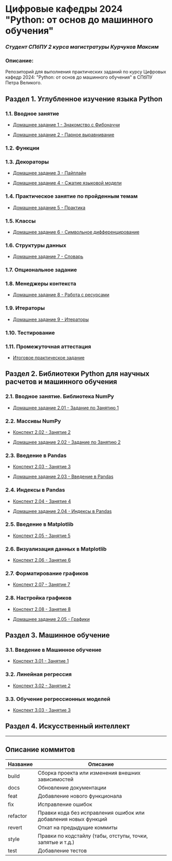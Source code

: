 # Цифровые кафедры 2024<br>"Python: от основ до машинного обучения"
### *Студент СПбПУ 2 курса магистратуры Курчуков Максим*

### Описание:

Репозиторий для выполнения практических заданий по курсу Цифровых кафедр 2024: "Python: от основ до машинного обучения" в СПбПУ Петра Великого.

## Раздел 1. Углубленное изучение языка Python

### 1.1. Вводное занятие
- [Домашнее задание 1 - Знакомство с Фибоначчи](homework_1/Домашнее%20задание%201.ipynb "Ноутбук с Домашним заданием № 1")

- [Домашнее задание 2 - Парное выравнивание](homework_2/Домашнее%20задание%202.ipynb "Ноутбук с Домашним заданием № 2")

### 1.2. Функции

### 1.3. Декораторы
- [Домашнее задание 3 - Пайплайн](homework_3/Домашнее%20задание%203.ipynb "Ноутбук с Домашним заданием № 3")

- [Домашнее задание 4 - Сжатие языковой модели](homework_4/Домашнее%20задание%204.ipynb "Ноутбук с Домашним заданием № 4")

### 1.4. Практическое занятие по пройденным темам
- [Домашнее задание 5 - Практика](homework_5/6.%20Practice.ipynb "Ноутбук с Домашним заданием № 5")

### 1.5. Классы
- [Домашнее задание 6 - Символьное дифференцирование](homework_6/Символьное%20дифференцирование.ipynb "Ноутбук с Домашним заданием № 6")

### 1.6. Структуры данных
- [Домашнее задание 7 - Словарь](homework_7/Словарь.ipynb "Ноутбук с Домашним заданием № 7")

### 1.7. Опциональное задание

### 1.8. Менеджеры контекста
- [Домашнее задание 8 - Работа с ресурсами](homework_8/Работа%20с%20ресурсами.ipynb "Ноутбук с Домашним заданием № 8")

### 1.9. Итераторы
- [Домашнее задание 9 - Итераторы](homework_9/Итераторы.ipynb "Ноутбук с Домашним заданием № 9")

### 1.10. Тестирование

### 1.11. Промежуточная аттестация
- [Итоговое практическое задание](final_1/Итоговая%20работа.ipynb "Ноутбук с итоговым практическим заданием")

## Раздел 2. Библиотеки Python для научных расчетов и машинного обучения

### 2.1. Вводное занятие. Библиотека NumPy
- [Домашнее задание 2.01 - Задание по Занятию 1](lesson_2.01/lesson-2.01.py "Ноутбук с Домашним заданием № 2.01")

### 2.2. Массивы NumPy
- [Конспект 2.02 - Занятие 2](lesson_2.02/lesson-2.02.py "Ноутбук с конспектом Занятия № 2")

- [Домашнее задание 2.02 - Задание по Занятию 2](lesson_2.02/homework-2.02.py "Ноутбук с Домашним заданием № 2.02")

### 2.3. Введение в Pandas
- [Конспект 2.03 - Занятие 3](lesson_2.03/lesson-2.03.py "Файл с конспектом Занятия № 3")

- [Домашнее задание 2.03 - Введение в Pandas](lesson_2.03/homework-2.03.py "Файл с Домашним заданием № 2.03")

### 2.4. Индексы в Pandas
- [Конспект 2.04 - Занятие 4](lesson_2.04/lesson-2.04.py "Файл с конспектом Занятия № 4")

- [Домашнее задание 2.04 - Индексы в Pandas](lesson_2.04/homework-2.04.py "Файл с Домашним заданием № 2.04")

### 2.5. Введение в Matplotlib
- [Конспект 2.05 - Занятие 5](lesson_2.05/lesson-2.05.py "Файл с конспектом Занятия № 5")

### 2.6. Визуализация данных в Matplotlib
- [Конспект 2.06 - Занятие 6](lesson_2.06/lesson-2.06.py "Файл с конспектом Занятия № 6")

### 2.7. Форматирование графиков
- [Конспект 2.07 - Занятие 7](lesson_2.07/lesson-2.07.py "Файл с конспектом Занятия № 7")

### 2.8. Настройка графиков
- [Конспект 2.08 - Занятие 8](lesson_2.08/lesson-2.08.py "Файл с конспектом Занятия № 8")

- [Домашнее задание 2.05 - Графики](lesson_2.08/homework-2.05.py "Файл с Домашним заданием № 2.05")

## Раздел 3. Машинное обучение

### 3.1. Введение в Машинное обучение
- [Конспект 3.01 - Занятие 1](lesson_3.01/lesson-3.01.py "Файл с конспектом Занятия № 1")

### 3.2. Линейная регрессия
- [Конспект 3.02 - Занятие 2](lesson_3.02/lesson-3.02.py "Файл с конспектом Занятия № 2")

### 3.3. Обучение регрессионных моделей
- [Конспект 3.03 - Занятие 3](lesson_3.03/lesson-3.03.py "Файл с конспектом Занятия № 3")

## Раздел 4. Искусственный интеллект

--------------------
## Описание коммитов

| Название | Описание                                                        |
|----------|-----------------------------------------------------------------|
| build	   | Сборка проекта или изменения внешних зависимостей               |
| docs	   | Обновление документации                                         |
| feat	   | Добавление нового функционала                                   |
| fix	   | Исправление ошибок                                              |
| refactor | Правки кода без исправления ошибок или добавления новых функций |
| revert   | Откат на предыдущие коммиты                                     |
| style	   | Правки по кодстайлу (табы, отступы, точки, запятые и т.д.)      |
| test	   | Добавление тестов                                               |
